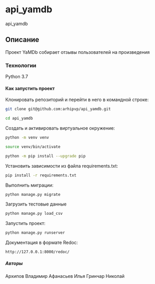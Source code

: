 # api_yamdb

api_yamdb

## Описание

Проект YaMDb собирает отзывы пользователей на произведения

### Технологии

Python 3.7

#### Как запустить проект

Клонировать репозиторий и перейти в него в командной строке:

```bash
git clone git@github.com:arhipvp/api_yamdb.git
```

```bash
cd api_yamdb
```

Cоздать и активировать виртуальное окружение:

```bash
python -m venv venv
```

```bash
source venv/bin/activate
```

```bash
python -m pip install --upgrade pip
```

Установить зависимости из файла requirements.txt:

```bash
pip install -r requirements.txt
```

Выполнить миграции:

```bash
python manage.py migrate
```

Загрузить тестовые данные
```bash
python manage.py load_csv
```

Запустить проект:

```bash
python manage.py runserver
```

Документация в формате Redoc:

```HTTP
http://127.0.0.1:8000/redoc/
```

##### Авторы

Архипов Владимир
Афанасьев Илья
Гринчар Николай
